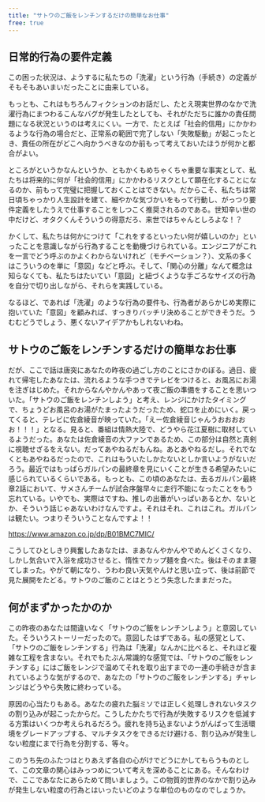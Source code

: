 ```yaml
---
title: "サトウのご飯をレンチンするだけの簡単なお仕事"
free: true
---
```


## 日常的行為の要件定義

この困った状況は、ようするに私たちの「洗濯」という行為（手続き）の定義がそもそもあいまいだったことに由来している。

もっとも、これはもちろんフィクションのお話だし、たとえ現実世界のなかで洗濯行為にまつわるこんなバグが発生したとしても、それがただちに誰かの責任問題になる状況というのは考えにくい。一方で、たとえば「社会的信用」にかかわるような行為の場合だと、正常系の範囲で完了しない「失敗駆動」が起こったとき、責任の所在がどこへ向かうべきなのか前もって考えておいたほうが何かと都合がよい。

ところがというかなんというか、ともかくもめちゃくちゃ重要な事実として、私たちは将来的に何が「社会的信用」にかかわるリスクとして顕在化することになるのか、前もって完璧に把握しておくことはできない。だからこそ、私たちは常日頃ちゃっかり人生設計を建て、細やかな気づかいをもって行動し、がっつり要件定義をしたうえで仕事することをしつこく推奨されるのである。世知辛い世の中だけど、オタクくんそういうの得意だろ、来世ではちゃんとしろよな！？

かくして、私たちは何かにつけて「これをするといったい何が嬉しいのか」といったことを意識しながら行為することを動機づけられている。エンジニアがこれを一言でどう呼ぶのかよくわからないけれど（モチベーション？）、文系の多くはこういうのを単に「意図」などと呼ぶ。そして、「関心の分離」なんて概念は知らなくても、私たちはたいてい「意図」と紐づくような手ごろなサイズの行為を自分で切り出しながら、それらを実践している。

なるほど、であれば「洗濯」のような行為の要件も、行為者があらかじめ実際に抱いていた「意図」を顧みれば、すっきりバッチリ決めることができそうだ。うむむどうでしょう、悪くないアイデアかもしれないわね。

## サトウのご飯をレンチンするだけの簡単なお仕事

だが、ここで話は唐突にあなたの昨夜の過ごし方のことにさかのぼる。過日、疲れて帰宅したあなたは、流れるような手つきでテレビをつけると、お風呂にお湯を注ぎはじめた。それからなんやかんやあって夜ご飯の準備をすることを思いついた。「サトウのご飯をレンチンしよう」と考え、レンジにかけたタイミングで、ちょうどお風呂のお湯がたまったようだったため、蛇口を止めにいく。戻ってくると、テレビに佐倉綾音が映っていた。「えー佐倉綾音じゃんうおおおおお！！！」となる。見ると、番組は情熱大陸で、どうやら花江夏樹に取材しているようだった。あなたは佐倉綾音の大ファンであるため、この部分は自然と真剣に視聴せざるをえない。だってあやねるだもんね。あとあやねるだし。それでなくともあやねるだったので、これはもういたしかたないとしか言いようがないだろう。最近ではもっぱらガルパンの最終章を見にいくことが生きる希望みたいに感じられているくらいである。もっとも、この頃のあなたは、去るガルパン最終章2話において、サメさんチームが試合序盤早々に走行不能になったことをもう忘れている。いやでも、実際はですね、推しの出番がいっぱいあるとか、ないとか、そういう話じゃあないわけなんですよ。それはそれ、これはこれ。ガルパンは観たい。つまりそういうことなんですよ！！

<!-- Amazon リンク -->

https://www.amazon.co.jp/dp/B01BMC7MIC/

こうしてひとしきり興奮したあなたは、まあなんやかんやでめんどくさくなり、しかし気合いで入浴を成功させると、惰性でカップ麺を食べた。後はそのまま寝てしまった。やがて朝になり、うわわ良い天気やんけと思い立って、後は前節で見た展開をたどる。サトウのご飯のことはとうとう失念したままだった。

## 何がまずかったかのか

この昨夜のあなたは間違いなく「サトウのご飯をレンチンしよう」と意図していた。そういうストーリーだったので。意図したはずである。私の感覚として、「サトウのご飯をレンチンする」行為は「洗濯」なんかに比べると、それほど複雑な工程を含まない。それでもたぶん常識的な感覚では、「サトウのご飯をレンチンする」にはご飯をレンジで温めてそれを取り出すまでの一連の手続きが含まれているような気がするので、あなたの「サトウのご飯をレンチンする」チャレンジはどうやら失敗に終わっている。

原因の心当たりもある。あなたの疲れた脳ミソでは正しく処理しきれないタスクの割り込みが起こったからだ。こうしたかたちで行為が失敗するリスクを低減する方策はいくつか考えられるだろう。疲れを持ち込まないようがんばって生活環境をグレードアップする、マルチタスクをできるだけ避ける、割り込みが発生しない粒度にまで行為を分割する、等々。

このうち先のふたつはとりあえず各自の心がけでどうにかしてもらうものとして、この文章の関心はみっつめについて考えを深めることにある。そんなわけで、ここであなたにあらためて問いましょう。この物質的世界のなかで割り込みが発生しない粒度の行為とはいったいどのような単位のものなのでしょうか。

